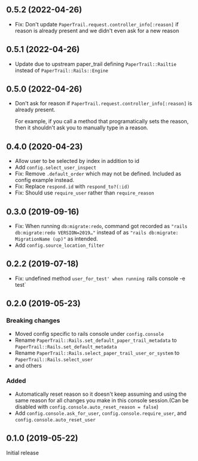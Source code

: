 ## 0.5.2 (2022-04-26)
- Fix: Don't update `PaperTrail.request.controller_info[:reason]` if reason is already present and we didn't even ask for a new reason

## 0.5.1 (2022-04-26)
- Update due to upstream paper_trail defining `PaperTrail::Railtie` instead of `PaperTrail::Rails::Engine`

## 0.5.0 (2022-04-26)
- Don't ask for reason if `PaperTrail.request.controller_info[:reason]` is already present.

  For example, if you call a method that programatically sets the reason, then it shouldn't ask you to
  manually type in a reason.

## 0.4.0 (2020-04-23)
- Allow user to be selected by index in addition to id
- Add `config.select_user_inspect`
- Fix: Remove `.default_order` which may not be defined. Included as config example instead.
- Fix: Replace `respond.id` with `respond_to?(:id)`
- Fix: Should use `require_user` rather than `require_reason`

## 0.3.0 (2019-09-16)
- Fix: When running `db:migrate:redo`, command got recorded as `"rails db:migrate:redo VERSION=2019…"`
  instead of as `"rails db:migrate: MigrationName (up)"` as intended.
- Add `config.source_location_filter`

## 0.2.2 (2019-07-18)
- Fix: undefined method `user_for_test' when running `rails console -e test`

## 0.2.0 (2019-05-23)

### Breaking changes
- Moved config specific to rails console under `config.console`
- Rename `PaperTrail::Rails.set_default_paper_trail_metadata` to `PaperTrail::Rails.set_default_metadata`
- Rename `PaperTrail::Rails.select_paper_trail_user_or_system` to `PaperTrail::Rails.select_user`
- and others

### Added
- Automatically reset reason so it doesn't keep assuming and using the same reason for all changes you make in this console session.(Can be disabled with `config.console.auto_reset_reason = false`)
- Add `config.console.ask_for_user`, `config.console.require_user`, and `config.console.auto_reset_user`

## 0.1.0 (2019-05-22)

Initial release

